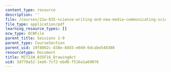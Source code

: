 ```yaml
---
content_type: resource
description: ''
file: /courses/21w-035-science-writing-and-new-media-communicating-science-to-the-public-fall-2016/3d778a521ee67cf2ebd0f516a1a69076_MIT21W_035F16_DrawingAct.pdf
file_type: application/pdf
learning_resource_types: []
ocw_type: OCWFile
parent_title: Sessions 1-9
parent_type: CourseSection
parent_uid: 19f8002c-d38e-8dd3-e049-6dcabe548308
resourcetype: Document
title: MIT21W_035F16_DrawingAct
uid: 3d778a52-1ee6-7cf2-ebd0-f516a1a69076
---
```

